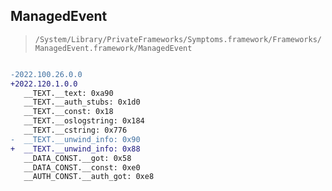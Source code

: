 ## ManagedEvent

> `/System/Library/PrivateFrameworks/Symptoms.framework/Frameworks/ManagedEvent.framework/ManagedEvent`

```diff

-2022.100.26.0.0
+2022.120.1.0.0
   __TEXT.__text: 0xa90
   __TEXT.__auth_stubs: 0x1d0
   __TEXT.__const: 0x18
   __TEXT.__oslogstring: 0x184
   __TEXT.__cstring: 0x776
-  __TEXT.__unwind_info: 0x90
+  __TEXT.__unwind_info: 0x88
   __DATA_CONST.__got: 0x58
   __DATA_CONST.__const: 0xe0
   __AUTH_CONST.__auth_got: 0xe8

```

